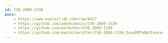 ```yaml
---
id: CVE-2009-1330
pocs: 
    - https://www.exploit-db.com/raw/8427
    - https://github.com/adenkiewicz/CVE-2009-1330
    - https://github.com/war4uthor/CVE-2009-1330
    - https://github.com/exploitwritter/CVE-2009-1330_EasyRMToMp3Converter
---
```

